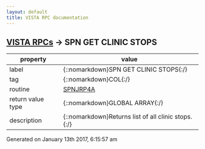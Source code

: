 ```yaml
---
layout: default
title: VISTA RPC documentation
---
```




## [VISTA RPCs](TableOfContent.md) &#8594; SPN GET CLINIC STOPS 

 property | value 
--- | --- 
 label | {::nomarkdown}SPN GET CLINIC STOPS{:/}
 tag | {::nomarkdown}COL{:/}
 routine | [SPNJRP4A](http://code.osehra.org/dox/Routine_SPNJRP4A_source.html)
 return value type | {::nomarkdown}GLOBAL ARRAY{:/}
 description | {::nomarkdown}Returns list of all clinic stops.{:/}




 Generated on January 13th 2017, 6:15:57 am